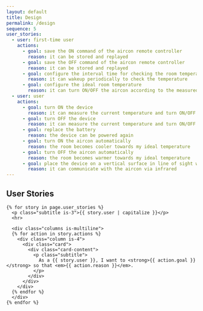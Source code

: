 ```yaml
---
layout: default
title: Design
permalink: /design
sequence: 5
user_stories:
  - user: first-time user
    actions:
      - goal: save the ON command of the aircon remote controller
        reason: it can be stored and replayed
      - goal: save the OFF command of the aircon remote controller
        reason: it can be stored and replayed
      - goal: configure the interval time for checking the room temperature
        reason: it can wakeup periodically to check the temperature
      - goal: configure the ideal room temperature
        reason: it can turn ON/OFF the aircon according to the measured temperature
  - user: user
    actions:
      - goal: turn ON the device
        reason: it can measure the current temperature and turn ON/OFF the aircon accordingly
      - goal: turn OFF the device
        reason: it can measure the current temperature and turn ON/OFF the aircon accordingly
      - goal: replace the battery
        reason: the device can be powered again
      - goal: turn ON the aircon automatically
        reason: the room becomes cooler towards my ideal temperature
      - goal: turn OFF the aircon automatically
        reason: the room becomes warmer towards my ideal temperature
      - goal: place the device on a vertical surface in line of sight with the aircon
        reason: it can communicate with the aircon via infrared
---
```


<section class="section is-small">
  <div class="container">
    <h2 class="title is-1">User Stories</h2>

    {% for story in page.user_stories %}
      <p class="subtitle is-3">{{ story.user | capitalize }}</p>
      <hr>

      <div class="columns is-multiline">
      {% for action in story.actions %}
        <div class="column is-4">
          <div class="card">
            <div class="card-content">
              <p class="subtitle">
                As a {{ story.user }}, I want to <strong>{{ action.goal }}</strong> so that <em>{{ action.reason }}</em>.
              </p>
            </div>
          </div>
        </div>
      {% endfor %}
      </div>
    {% endfor %}

  </div>
</section>
